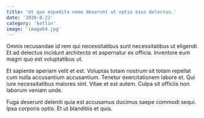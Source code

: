 ```yaml
---
title: 'Ut quo expedita nemo deserunt ut optio eius delectus.'
date: '2020-8-22'
category: 'kotlin'
image: 'image64.jpg'
---
```


Omnis recusandae id rem qui necessitatibus sunt necessitatibus ut eligendi. Et ad delectus incidunt architecto et aspernatur ex officia. Inventore eum magni quo est voluptatibus ut.
 Et sapiente aperiam velit et est. Voluptas totam nostrum sit totam repellat cum nulla accusantium accusantium. Tenetur exercitationem labore et. Qui iure necessitatibus maiores sint. Vitae et est autem. Culpa sit officiis non laborum veniam unde.
 Fuga deserunt deleniti quia est accusamus ducimus saepe commodi sequi. Ipsa corporis optio. Et ut blanditiis et quis.
